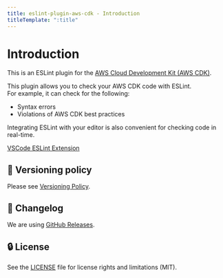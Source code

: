 ```yaml
---
title: eslint-plugin-aws-cdk - Introduction
titleTemplate: ":title"
---
```


# Introduction

This is an ESLint plugin for the [AWS Cloud Development Kit (AWS CDK)](https://aws.amazon.com/cdk/).

This plugin allows you to check your AWS CDK code with ESLint.  
For example, it can check for the following:

- Syntax errors
- Violations of AWS CDK best practices

Integrating ESLint with your editor is also convenient for checking code in real-time.

[VSCode ESLint Extension](https://marketplace.visualstudio.com/items?itemName=dbaeumer.vscode-eslint)

## 🚥 Versioning policy

Please see [Versioning Policy](https://github.com/ren-yamanashi/eslint-plugin-aws-cdk/blob/main/VERSIONING_POLICY.md).

## 📰 Changelog

We are using [GitHub Releases](https://github.com/ren-yamanashi/eslint-plugin-aws-cdk/releases).

## 🔒 License

See the [LICENSE](https://github.com/ren-yamanashi/eslint-plugin-aws-cdk/blob/main/LICENSE) file for license rights and limitations (MIT).
